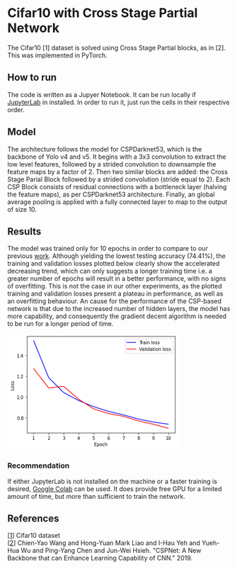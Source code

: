 # Cifar10 with Cross Stage Partial Network

The Cifar10 [1] dataset is solved using Cross Stage Partial blocks, as in [2]. This was implemented in PyTorch.

## How to run

The code is written as a Jupyer Notebook. It can be run locally if [JupyterLab](https://jupyter.org/) in installed. In order to run it, just run the cells in their respective order. 

## Model

The architecture follows the model for CSPDarknet53, which is the backbone of Yolo v4 and v5. It begins with a 3x3 convolution to extract the low level features, followed by a strided convolution to downsample the feature maps by a factor of 2. Then two similar blocks are added: the Cross Stage Parial Block followed by a strided convolution (stride equal to 2). Each CSP Block consists of residual connections with a bottleneck layer (halving the feature maps), as per CSPDarknet53 architecture. Finally, an global average pooling is applied with a fully connected layer to map to the output of size 10. 

## Results

The model was trained only for 10 epochs in order to compare to our previous [work](https://github.com/vladhondru25/famous-datasets/tree/master/cifar-10). Although yielding the lowest testing accuracy (74.41%), the training and validation losses plotted below clearly show the accelerated decreasing trend, which can only suggests a longer training time i.e. a greater number of epochs will result in a better performance, with no signs of overfitting. This is not the case in our other experiments, as the plotted training and validation losses present a plateau in performance, as well as an overfitting behaviour. An cause for the performance of the CSP-based network is that due to the increased number of hidden layers, the model has more capability, and consequently the gradient decent algorithm is needed to be run for a longer period of time.

![alt text](https://github.com/vladhondru25/diverse-AI-projects/blob/master/./CrossStagePartial-Network/result.png?raw=true)

### Recommendation

If either JupyterLab is not installed on the machine or a faster training is desired, [Google Colab](https://colab.research.google.com/) can be used. It does provide free GPU for a limited amount of time, but more than sufficient to train the network.

## References

[[1](https://www.cs.toronto.edu/~kriz/cifar.html)] Cifar10 dataset \
[[2](https://arxiv.org/abs/1911.11929)] Chien-Yao Wang and Hong-Yuan Mark Liao and I-Hau Yeh and Yueh-Hua Wu and Ping-Yang Chen and Jun-Wei Hsieh. "CSPNet: A New Backbone that can Enhance Learning Capability of CNN." 2019.
